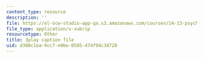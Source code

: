 ```yaml
---
content_type: resource
description: ''
file: https://ol-ocw-studio-app-qa.s3.amazonaws.com/courses/14-13-psychology-and-economics-spring-2020/d308c1ea9cc7e0be0585474f94c38720_l7mu7-YNSg0.srt
file_type: application/x-subrip
resourcetype: Other
title: 3play caption file
uid: d308c1ea-9cc7-e0be-0585-474f94c38720
---
```

